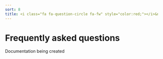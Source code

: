 ```yaml
---
sort: 8
title: <i class="fa fa-question-circle fa-fw" style="color:red;"></i>&nbsp;Frequently asked questions (FAQ)
---
```


# Frequently asked questions

Documentation being created
